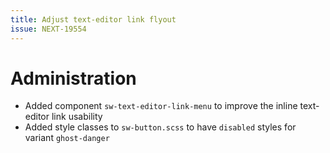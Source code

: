 ```yaml
---
title: Adjust text-editor link flyout
issue: NEXT-19554
---
```

# Administration
* Added component `sw-text-editor-link-menu` to improve the inline text-editor link usability
* Added style classes to `sw-button.scss` to have `disabled` styles for variant `ghost-danger`